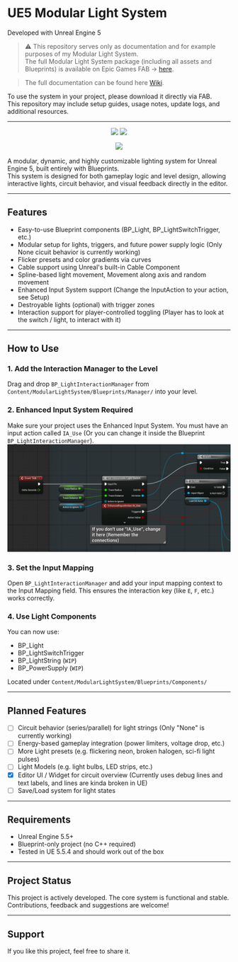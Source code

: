 # UE5 Modular Light System

Developed with Unreal Engine 5

> ⚠️ This repository serves only as documentation and for example purposes of my Modular Light System.  
The full Modular Light System package (including all assets and Blueprints) is available on Epic Games FAB -> [here](https://www.fab.com/listings/5e7bcd51-0d44-4f7c-8f29-4d08cb1e7662).

> The full documentation can be found here [Wiki](https://github.com/NullPointerExcy/UE5_ModularLightSystem/wiki).

To use the system in your project, please download it directly via FAB.  
This repository may include setup guides, usage notes, update logs, and additional resources.


---

<p align="center">
  <img src="./assets/Gradient_Flicker_Lights.gif" width="400"/>
  <img src="./assets/RNG_Lights.gif" width="400"/>
</p>

<p align="center">
  <img src="./assets/Gameplay.gif" width="600"/>
</p>

A modular, dynamic, and highly customizable lighting system for Unreal Engine 5, built entirely with Blueprints.  
This system is designed for both gameplay logic and level design, allowing interactive lights, circuit behavior, and visual feedback directly in the editor.

---

## Features

- Easy-to-use Blueprint components (BP_Light, BP_LightSwitchTrigger, etc.)
- Modular setup for lights, triggers, and future power supply logic (Only None cicuit behavior is currently working)
- Flicker presets and color gradients via curves
- Cable support using Unreal's built-in Cable Component
- Spline-based light movement, Movement along axis and random movement
- Enhanced Input System support (Change the InputAction to your action, see Setup)
- Destroyable lights (optional) with trigger zones
- Interaction support for player-controlled toggling (Player has to look at the switch / light, to interact with it)

---

## How to Use

### 1. Add the Interaction Manager to the Level

Drag and drop `BP_LightInteractionManager` from
`Content/ModularLightSystem/Blueprints/Manager/` into your level.

### 2. Enhanced Input System Required

Make sure your project uses the Enhanced Input System.
You must have an input action called `IA_Use` (Or you can change it inside the Blueprint `BP_LightInteractionManager`).
![img.png](assets/img.png)

### 3. Set the Input Mapping

Open `BP_LightInteractionManager` and add your input mapping context to the Input Mapping field.
This ensures the interaction key (like `E`, `F`, etc.) works correctly.

### 4. Use Light Components

You can now use:
 - BP_Light
 - BP_LightSwitchTrigger
 - BP_LightString (`WIP`)
 - BP_PowerSupply (`WIP`)

Located under
`Content/ModularLightSystem/Blueprints/Components/`

---

## Planned Features

- [ ] Circuit behavior (series/parallel) for light strings (Only "None" is currently working)
- [ ] Energy-based gameplay integration (power limiters, voltage drop, etc.)
- [ ] More Light presets (e.g. flickering neon, broken halogen, sci-fi light pulses)
- [ ] Light Models (e.g. light bulbs, LED strips, etc.)
- [x] Editor UI / Widget for circuit overview (Currently uses debug lines and text labels, and lines are kinda broken in UE)
- [ ] Save/Load system for light states

---

## Requirements

- Unreal Engine 5.5+
- Blueprint-only project (no C++ required)
- Tested in UE 5.5.4 and should work out of the box

---

## Project Status

This project is actively developed. The core system is functional and stable.  
Contributions, feedback and suggestions are welcome!

---

## Support

If you like this project, feel free to share it.
